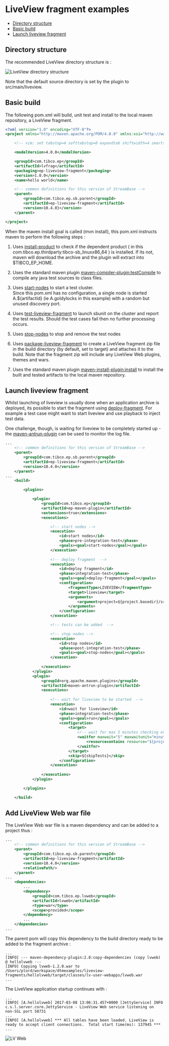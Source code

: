 # LiveView fragment examples

* [Directory structure](#directory-structure)
* [Basic build](#basic-build)
* [Launch liveview fragment](#launch-liveview-fragment)

<a name="directory-structure"></a>

## Directory structure
  
The recommended LiveView directory structure is :
  
![LiveView directory structure](uml/liveview-structure.svg)

Note that the default source directory is set by the plugin to 
src/main/liveview.

<a name="basic-build"></a>

## Basic build

The following pom.xml will build, unit test and install to the local maven 
repository, a LiveView fragment.

``` xml
<?xml version="1.0" encoding="UTF-8"?>
<project xmlns="http://maven.apache.org/POM/4.0.0" xmlns:xsi="http://www.w3.org/2001/XMLSchema-instance" xsi:schemaLocation="http://maven.apache.org/POM/4.0.0 http://maven.apache.org/xsd/maven-4.0.0.xsd">

    <!-- vim: set tabstop=4 softtabstop=0 expandtab shiftwidth=4 smarttab : -->

    <modelVersion>4.0.0</modelVersion>

    <groupId>com.tibco.ep</groupId>
    <artifactId>lvfrag</artifactId>
    <packaging>ep-liveview-fragment</packaging>
    <version>1.0.0</version>
    <name>hello world</name>

    <!-- common definitions for this version of StreamBase -->
    <parent>
        <groupId>com.tibco.ep.sb.parent</groupId>
        <artifactId>ep-liveview-fragment</artifactId>
        <version>10.4.0}</version>
    </parent>

</project>
```

When the maven install goal is called (mvn install), this pom.xml instructs
maven to perform the following steps :
  
1. Uses [install-product](https://tibcosoftware.github.io/tibco-streaming-maven-plugin/2.0.0-SNAPSHOT/ep-maven-plugin/install-product-mojo.html) to check if the 
    dependent product ( in this com.tibco.ep.thirdparty:tibco-sb_linuxx86_64 ) is
    installed.  If its not, maven will download the archive and the plugin
    will extract into $TIBCO_EP_HOME.
    
2. Uses the standard maven plugin [maven-compiler-plugin:testCompile](https://maven.apache.org/plugins/maven-compiler-plugin/testCompile-mojo.html)
    to compile any java test sources to class files.
    
3. Uses [start-nodes](https://tibcosoftware.github.io/tibco-streaming-maven-plugin/2.0.0-SNAPSHOT/ep-maven-plugin/start-nodes-mojo.html) to start a test cluster.  
    Since this pom.xml has no configuration, a single node is started 
    A.$\{artifactId\} (ie A.goldylocks in this example) with a random but unused 
    discovery port.
    
4. Uses [test-liveview-fragment](https://tibcosoftware.github.io/tibco-streaming-maven-plugin/2.0.0-SNAPSHOT/ep-maven-plugin/test-liveview-fragment-mojo.html) 
    to launch sbunit on the cluster and report the test results.  Should the 
    test cases fail then no further processing occurs.
    
5. Uses [stop-nodes](https://tibcosoftware.github.io/tibco-streaming-maven-plugin/2.0.0-SNAPSHOT/ep-maven-plugin/stop-nodes-mojo.html) to stop and remove the test 
    nodes
  
6. Uses [package-liveview-fragment](https://tibcosoftware.github.io/tibco-streaming-maven-plugin/2.0.0-SNAPSHOT/ep-maven-plugin/package-liveview-fragment-mojo.html) 
    to create a LiveView fragment zip file in the build directory (by 
    default, set to target) and attaches it to the build.  Note that the fragment
    zip will include any LiveView Web plugins, themes and wars.
    
7. Uses the standard maven plugin [maven-install-plugin:install](https://maven.apache.org/plugins/maven-install-plugin/install-mojo.html)
    to install the built and tested artifacts to the local maven repository.
    

<a name="launch-liveview-fragment"></a>

## Launch liveview fragment

Whilst launching of liveview is usually done when an application archive is
deployed, its possible to start the fragment using [deploy-fragment](https://tibcosoftware.github.io/tibco-streaming-maven-plugin/2.0.0-SNAPSHOT/ep-maven-plugin/deploy-fragment-mojo.html).
For example a test case might want to start liveview and use playback to inject
test data.

One challenge, though, is waiting for liveview to be completely started up -
the [maven-antrun-plugin](http://maven.apache.org/plugins/maven-antrun-plugin/)
can be used to monitor the log file.
  
``` xml
...
    <!-- common definitions for this version of StreamBase -->
    <parent>
        <groupId>com.tibco.ep.sb.parent</groupId>
        <artifactId>ep-liveview-fragment</artifactId>
        <version>10.4.0</version>
    </parent>
...
    <build>

        <plugins>

            <plugin>
                <groupId>com.tibco.ep</groupId>
                <artifactId>ep-maven-plugin</artifactId>
                <extensions>true</extensions>
                <executions>

                    <!-- start nodes -->
                    <execution>
                        <id>start nodes</id>
                        <phase>pre-integration-test</phase>
                        <goals><goal>start-nodes</goal></goals>
                    </execution>
                    
                    <!-- deploy fragment  -->
                    <execution>
                        <id>deploy fragment</id>
                        <phase>integration-test</phase>
                        <goals><goal>deploy-fragment</goal></goals>
                        <configuration>
                            <fragmentType>LIVEVIEW</fragmentType>
                            <target>liveview</target>
                            <arguments>
                                <argument>project=${project.basedir}/src/main/liveview</argument>
                            </arguments>
                        </configuration>
                    </execution>

                    <!-- tests can be added  -->

                    <!-- stop nodes -->
                    <execution>
                        <id>stop nodes</id>
                        <phase>post-integration-test</phase>
                        <goals><goal>stop-nodes</goal></goals>
                    </execution>
                    
                </executions>
            </plugin>
            <plugin>
                <groupId>org.apache.maven.plugins</groupId>
                <artifactId>maven-antrun-plugin</artifactId>
                <executions>
                
                    <!-- wait for liveview to be started  -->
                    <execution>
                        <id>wait for liveview</id>
                        <phase>integration-test</phase>
                        <goals><goal>run</goal></goals>
                        <configuration>
                            <target>
                                <!-- wait for max 5 minutes checking every 500ms -->
                                <waitfor maxwait="5" maxwaitunit="minute" checkevery="500">
                                    <resourcecontains resource="${project.build.directory}/test-nodes/A.${project.artifactId}/liveview0.out" substring="LiveView is ready to accept client connections"/>
                                </waitfor>
                            </target>
                            <skip>${skipTests}</skip>
                        </configuration>
                    </execution>
                    
                </executions>
            </plugin>

        </plugins>

    </build>
```

## Add LiveView Web war file

The LiveView Web war file is a maven dependency and can be added to a project
thus :
  
``` xml
...
    <!-- common definitions for this version of StreamBase -->
    <parent>
        <groupId>com.tibco.ep.sb.parent</groupId>
        <artifactId>ep-liveview-fragment</artifactId>
        <version>10.4.0</version>
        <relativePath/>
    </parent>
...
    <dependencies>
        ...
        <dependency>
            <groupId>com.tibco.ep.lvweb</groupId>
            <artifactId>lvweb</artifactId>
            <type>war</type>
            <scope>provided</scope>
        </dependency>
        ...
    </dependencies>
...
```

The parent pom will copy this dependency to the build directory ready to be added to the fragment archive :

``` shell
...
[INFO] --- maven-dependency-plugin:2.8:copy-dependencies (copy lvweb) @ hellolvweb ---
[INFO] Copying lvweb-1.2.0.war to /Users/plord/workspace/dtmexamples/liveview-fragments/hellolvweb/target/classes/lv-user-webapps/lvweb.war
...
```

The LiveView application startup continues with :
  
``` shell
...
[INFO] [A.hellolvweb] 2017-03-08 13:06:31.457+0000 [JettyService] INFO  c.s.l.server.core.JettyService - LiveView Web service listening on non-SSL port 58731
...
[INFO] [A.hellolvweb] *** All tables have been loaded. LiveView is ready to accept client connections.  Total start time(ms): 137945 ***
...
```

![LV Web](images/lvweb.png)


